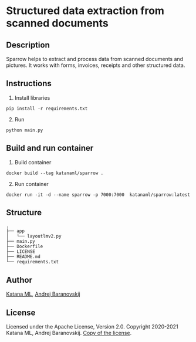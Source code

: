 # Structured data extraction from scanned documents

## Description

Sparrow helps to extract and process data from scanned documents and pictures. It works with forms, invoices, receipts and other structured data.

## Instructions

1. Install libraries

```
pip install -r requirements.txt
```

2. Run

```
python main.py
```

## Build and run container

1. Build container

```
docker build --tag katanaml/sparrow .
```

2. Run container

```
docker run -it -d --name sparrow -p 7000:7000  katanaml/sparrow:latest
```

## Structure

```
.
├── app
│   └── layoutlmv2.py
├── main.py
├── Dockerfile
├── LICENSE
├── README.md
└── requirements.txt
```

## Author

[Katana ML](https://katanaml.io), [Andrej Baranovskij](https://github.com/abaranovskis-redsamurai)

## License

Licensed under the Apache License, Version 2.0. Copyright 2020-2021 Katana ML, Andrej Baranovskij. [Copy of the license](https://github.com/katanaml/sparrow/blob/main/LICENSE).
